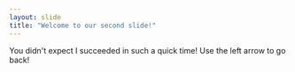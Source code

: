 ```yaml
---
layout: slide
title: "Welcome to our second slide!"
---
```

You didn't expect I succeeded in such a quick time!
Use the left arrow to go back!
